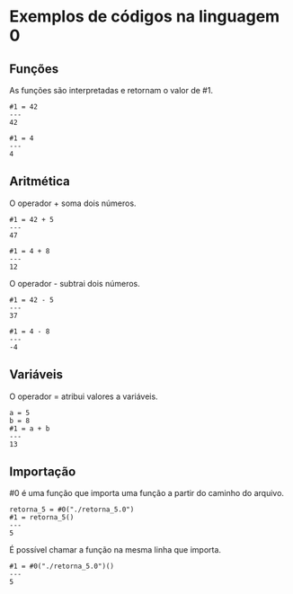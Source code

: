 # Exemplos de códigos na linguagem 0

## Funções

As funções são interpretadas e retornam o valor de #1.

```
#1 = 42
---
42
```

```
#1 = 4
---
4
```

## Aritmética

O operador + soma dois números.

```
#1 = 42 + 5
---
47
```

```
#1 = 4 + 8
---
12
```

O operador - subtrai dois números.

```
#1 = 42 - 5
---
37
```

```
#1 = 4 - 8
---
-4
```

## Variáveis

O operador = atribui valores a variáveis.

```
a = 5
b = 8
#1 = a + b
---
13
```

## Importação

#0 é uma função que importa uma função a partir do caminho do arquivo.

```
retorna_5 = #0("./retorna_5.0")
#1 = retorna_5()
---
5
```

É possível chamar a função na mesma linha que importa.

```
#1 = #0("./retorna_5.0")()
---
5
```